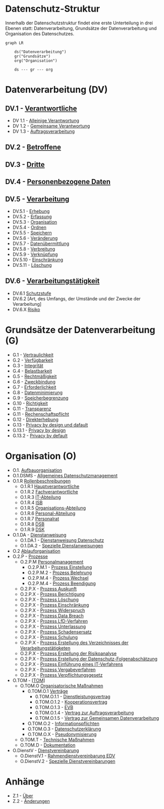 # Datenschutz-Struktur

Innerhalb der Datenschutzstruktur findet eine erste Unterteilung in drei Ebenen statt: Datenverarbeitung, Grundsätze der Datenverarbeitung und Organisation des Datenschutzes.

```mermaid
graph LR

    ds("Datenverarbeitung")
    gr("Grundsätze")
    org("Organisation")

    ds --- gr --- org
```


# Datenverarbeitung (DV)

## DV.1 - [Verantwortliche](Datenverarbeitung/Verantwortliche.md)

- DV 1.1 - [Alleinige Verantwortung](Datenverarbeitung/Alleinige-Verantwortung.md)
- DV 1.2 - [Gemeinsame Verantwortung](Datenverarbeitung/Gemeinsame-Verantwortung.md)
- DV 1.3 - [Auftragsverarbeitung](Datenverarbeitung/Auftragsverarbeitung.md)

## DV.2 - [Betroffene](Datenverarbeitung/Betroffene.md)

## DV.3 - [Dritte](Datenverarbeitung/Dritte.md)

## DV.4 - [Personenbezogene Daten](Datenverarbeitung/Personenbezogene-Daten.md)

## DV.5 - [Verarbeitung](Datenverarbeitung/Verarbeitung.md)

- DV.5.1 - [Erhebung](Datenverarbeitung/Erhebung.md)
- DV.5.2 - [Erfassung](Datenverarbeitung/Erfassung.md)
- DV.5.3 - [Organisation](Datenverarbeitung/Organisation.md)
- DV.5.4 - [Ordnen](Datenverarbeitung/Ordnen.md)
- DV.5.5 - [Speichern](Datenverarbeitung/Speicherung.md)
- DV.5.6 - [Veränderung](Datenverarbeitung/Veraenderung.md)
- DV.5.7 - [Datenübermittlung](Datenverarbeitung/Uebermittlung.md)
- DV.5.8 - [Verbreitung](Datenverarbeitung/Verbreitung.md)
- DV.5.9 - [Verknüpfung](Datenverarbeitung/Verknuepfung.md)
- DV.5.10 - [Einschränkung](Datenverarbeitung/Einschränkung.md)
- DV.5.11 - [Löschung](Datenverarbeitung/Loeschung.md)

## DV.6 - [Verarbeitungstätigkeit](Datenverarbeitung/Verarbeitungstaetigkeit.md)

- DV.6.1 [Schutzstufe](Datenverarbeitung/Schutzstufe.md)
- DV.6.2 [Art, des Umfangs, der Umstände und der Zwecke der Verarbeitung]
- DV.6.X [Risiko](Datenverarbeitung/Risiko.md)

# Grundsätze der Datenverarbeitung (G)

- G.1 - [Vertraulichkeit](Grundsaetze-Datenverarbeitung/Vertraulichkeit.md) 
- G.2 - [Verfügbarkeit](Grundsaetze-Datenverarbeitung/Verfuegbarkeit.md) 
- G.3 - [Integrität](Grundsaetze-Datenverarbeitung/Integritaet.md) 
- G.4 - [Belastbarkeit](Grundsaetze-Datenverarbeitung/Belastbarkeit.md) 
- G.5 - [Rechtmäßigkeit](Grundsaetze-Datenverarbeitung/Rechtmaessigkeit.md) 
- G.6 - [Zweckbindung](Grundsaetze-Datenverarbeitung/Zweckbindung.md) 
- G.7 - [Erforderlichkeit](Grundsaetze-Datenverarbeitung/Erforderlichkeit.md) 
- G.8 - [Datenminimierung](Grundsaetze-Datenverarbeitung/Datenminimierung.md) 
- G.9 - [Speicherbegrenzung](Grundsaetze-Datenverarbeitung/Speicherbegrenzung.md) 
- G.10 - [Richtigkeit](Grundsaetze-Datenverarbeitung/Richtigkeit.md) 
- G.11 - [Transparenz](Grundsaetze-Datenverarbeitung/Transparenz.md) 
- G.11 - [Rechenschaftspflicht](Grundsaetze-Datenverarbeitung/Rechenschaftspflicht.md) 
- G.12 - [Direkterhebung](Grundsaetze-Datenverarbeitung/Direkterhebung.md) 
- G.13 - [Privacy by design und dafault](Grundsaetze-Datenverarbeitung/Privacybydesignanddefault/index.de) 
- G.13.1 - [Privacy by design](Grundsaetze-Datenverarbeitung/Privacybydesign.md)
- G.13.2 - [Privacy by default](Grundsaetze-Datenverarbeitung/Privacybydefault.md)

# Organisation (O)

- O.1. [Aufbauorganisation](Organisation/Aufbauorganiation.md)
- O.1.DSMS - [Allgemeines Datenschutzmanagement](Organisation/DSMS.md) 
- O.1.R [Rollenbeschreibungen](Organisation/Rollenbeschreibungen.md) 
  - O.1.R.1 [Hauptverantwortliche](Organisation/Rolle-Hauptverantwortliche.md)
  - O.1.R.2 [Fachverantwortliche](Organisation/Rolle-Fachverantwortliche.md)
  - O.1.R.3 [IT-Abteilung](Organisation/Rolle-IT-Abteilung.md)
  - O.1.R.4 [ISB](Organisation/Rolle-ISB.md)
  - O.1.R.5 [Organisations-Abteilung](Organisation/Rolle-Organisationsabteilung.md)
  - O.1.R.6 [Personal-Abteilung](Organisation/Rolle-Personalabteilung.md)
  - O.1.R.7 [Personalrat](Organisation/Rolle-Personalrat.md)
  - O.1.R.8 [DSB](Organisation/Rolle-DSB.md)
  - O.1.R.9 [DSK](Organisation/Rolle-DSK.md)
- O.1.DA - [Dienstanweisung](Organisation/Dienstanweisung.md)
  - O.1.DA.1 - [Dienstanweisung Datenschutz](Organisation/Dienstanweisung-Datenschutz.md)
  - O.1.DA.2 - [Spezielle Dienstanweisungen](Organisation/Spezielle-Dienstanweisungen.md)
- O.2 [Ablauforganisation](Oganisation/Ablauforgansation.md)
- O.2.P - [Prozesse](Organisation/Prozesse.md) 
  - O.2.P.M [Personalmanagement](Organisation/Prozess-Personalmanagement.md) 
    - O.2.P.M.1 - [Prozess Einstellung](Organisation/Prozess-Einstellung.md)
    - O.2.P.M.2 - [Prozess Belehrung](Organisation/Prozess-Belehrung.md)
    - O.2.P.M.4 - [Prozess Wechsel](Organisation/Prozess-Wechsel.md) 
    - O.2.P.M.4 - [Prozess Beendigung](Organisation/Prozess-Beendigung.md) 
  - O.2.P.X - [Prozess Auskunft](Organisation/Prozess-Auskunft.md)
  - O.2.P.X - [Prozess Berichtigung](Organisation/Prozess-Berichtigung.md)
  - O.2.P.X - [Prozess Löschung](Organisation/Prozess-Loeschung.md)
  - O.2.P.X - [Prozess Einschränkung](Organisation/Prozess-Einschraenkung.md)
  - O.2.P.X - [Prozess Widerspruch](Organisation/Prozess-Widerspruch.md)
  - O.2.P.X - [Prozess Data Breach](Organisation/Prozess-Data-Breach.md)
  - O.2.P.X - [Prozess LfD-Verfahren](Organisation/Prozess-LfD-Verfahren.md)
  - O.2.P.X - [Prozess Unterlassung](Organisation/Prozess-Unterlassung.md)
  - O.2.P.X - [Prozess Schadensersatz](Organisation/Prozess-Schadensersatz.md)
  - O.2.P.X - [Prozess Schulung](Organisation/Prozess-Schulung.md)
  - O.2.P.X - [Prozess Erstellung des Verzeichnisses der Verarbeitungstätigketen](Organisation/Prozess-VVT-Erstellung.md)
  - O.2.P.X - [Prozess Erstellung der Risikoanalyse](Organisation/Prozess-Risikoanalyse.md)
  - O.2.P.X - [Prozess Erstellung der Datenschutz-Folgenabschätzung](Organisation/Prozess-DSFA.md)
  - O.2.P.X - [Prozess Einführung eines IT-Verfahrens](Organisation/Prozess-Einf%C3%BChrung-IT-Verfahren.md)
  - O.2.P.X - [Prozess Vergabeverfahren](Organisation/Prozess-Vergabeverfahren.md)
  -  O.2.P.X - [Prozess Verpflichtungsgesetz](Organisation/Prozess-Verpflichtungsgesetz.md) 
- O.TOM - [[TOM]](Organisation/Prozess-TOM.md)
  - O.TOM.O [Organisatorische Maßnahmen](Organisation/Organisatorische-Massnahmen.md)
    - 0.TOM.O.1 [Verträge](Organisation/Vertraege.md) 
      - 0.TOM.O.1.1 - [Dienstleistungsvertrag](Organisation/Dienstleistungsvertrag.md)
      - 0.TOM.O.1.2 - [Kooperationsvertrag](Organisation/Kooperationsvertrag.md)
      - 0.TOM.O.1.3 - [EVB](Organisation/EVB-IT.md)
      - 0.TOM.O.1.4 - [Vertrag zur Auftragsverarbeitung](/Organisation/Vertrag-Auftragsverarbeitung.md)
      - 0.TOM.O.1.5 - [Vertrag zur Gemeinsamen Datenverarbeitung](Organisation/Vertrag-Gemeinsame-Verantwortung.md)
    - O.TOM.O.2 - [Informationspflichten](Organisation/Informationspflichten.md)
    - O.TOM.O.3 - [Datenschutzerklärung](Organisation/Datenschutzerklaerung.md)
    - O.TOM.O.X - [Pseudonymisierung](Organisation/Pseudonymisierung.md)
  - O.TOM.T - [Technische Maßnahmen](Organisation/Technische-Massnahmen.md)
  - O.TOM.D - [Dokumentation](Organisation/Dokumentation.md) 
- O.DienstV - [Dienstvereinbarung](Organisation/Dienstvereinbarungen.md) 
  - O.DienstV.1 - [Rahmendienstvereinbarung EDV](Organisation/Rahmendienstvereinbarung-EDV.md)
  - O.DienstV.2 - [Spezielle Dienstvereinbarungen](Organisation/Spezielle-Dienstvereinbarungen.md)


# Anhänge

- Z.1 - [Über](Anhaenge/Ueber.md) 
- Z.2 - [Änderungen](Anhaenge/Aenderungen.md) 